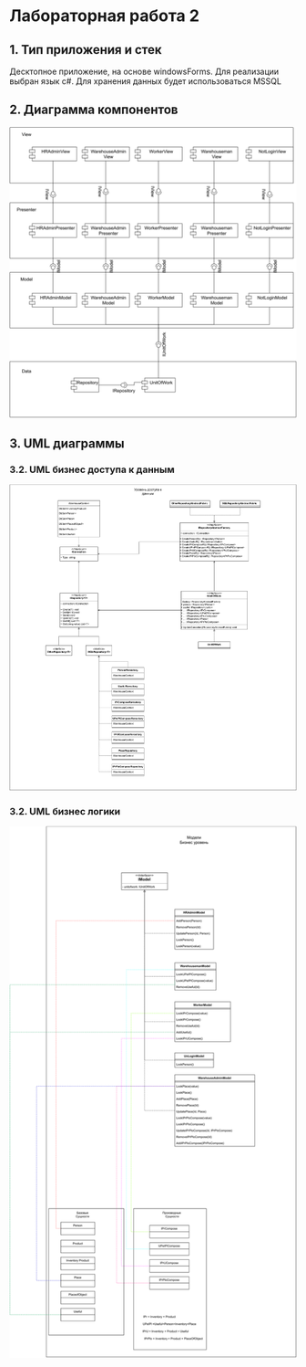 # Лабораторная работа 2

## 1. Тип приложения и стек

Десктопное приложение, на основе windowsForms. Для реализации выбран язык c#. Для хранения данных будет использоваться MSSQL

## 2. Диаграмма компонентов

![ER-диаграмма](C1.svg)

## 3. UML диаграммы
### 3.2. UML бизнес доступа к данным

![ER-диаграмма](U1.svg)

### 3.2. UML бизнес логики

![ER-диаграмма](U2.svg)
